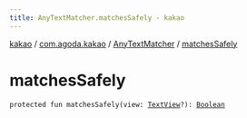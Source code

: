```yaml
---
title: AnyTextMatcher.matchesSafely - kakao
---
```


[kakao](../../index.html) / [com.agoda.kakao](../index.html) / [AnyTextMatcher](index.html) / [matchesSafely](.)

# matchesSafely

`protected fun matchesSafely(view: `[`TextView`](https://developer.android.com/reference/android/widget/TextView.html)`?): `[`Boolean`](https://kotlinlang.org/api/latest/jvm/stdlib/kotlin/-boolean/index.html)